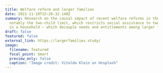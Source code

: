 ```yaml
---
title: Welfare reform and larger families
date: 2021-11-10T15:26:32.140Z
summary: Research on the causal impact of recent welfare reforms in the UK –
  notably the two-child limit, which restricts social assistance to two children
  in a household – which decouple needs and entitlements among larger families.
draft: false
featured: false
external_link: https://largerfamilies.study/
image:
  filename: featured
  focal_point: Smart
  preview_only: false
  caption: "Image credit: Vitolda Klein on Unsplash"
---
```

